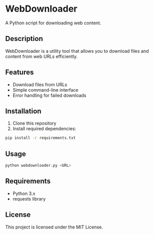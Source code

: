 # WebDownloader

A Python script for downloading web content.

## Description

WebDownloader is a utility tool that allows you to download files and content from web URLs efficiently.

## Features

- Download files from URLs
- Simple command-line interface
- Error handling for failed downloads

## Installation

1. Clone this repository
2. Install required dependencies:

```bash
pip install -r requirements.txt
```

## Usage

```bash
python webdownloader.py <URL>
```

## Requirements

- Python 3.x
- requests library

## License

This project is licensed under the MIT License.
